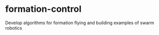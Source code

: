 # formation-control
Develop algorithms for formation flying and building examples of swarm robotics

